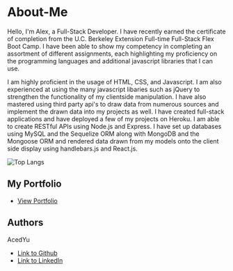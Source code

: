 # About-Me
Hello, I'm Alex, a Full-Stack Developer. I have recently earned the certificate of completion from the U.C. Berkeley Extension Full-time Full-Stack Flex Boot Camp. I have been able to show my competency in completing an assortment of different assignments, each highlighting my proficiency on the programming languages and additional javascript libraries that I can use.

I am highly proficient in the usage of HTML, CSS, and Javascript. I am also experienced at using the many javascript libaries such as jQuery to strengthen the functionality of my clientside manipulation. I have also mastered using third party api's to draw data from numerous sources and implement the drawn data into my projects as well. I have created full-stack applications and have deployed a few of my projects on Heroku. I am able to create RESTful APIs using Node.js and Express. I have set up databases using MySQL and the Sequelize ORM along with MongoDB and the Mongoose ORM and rendered data drawn from my models onto the client side display using handlebars.js and React.js.

![Top Langs](https://github-readme-stats.vercel.app/api/top-langs/?username=AcedYu&layout=compact)

## My Portfolio

* [View Portfolio](https://acedyu.github.io/my-portfolio/)

## Authors
AcedYu
- [Link to Github](https://github.com/AcedYu)
- [Link to LinkedIn](https://www.linkedin.com/in/alex-yu-3712811b9/)
